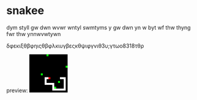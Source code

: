 # snakee

dym styll gw dwn wvwr wntyl swmtyms y gw dwn yn w byt wf thw thyng fwr thw ynnwvwtywn

δφεκιξθβφηιςθβφλκιυγβεςκθψιφγνιθ3υ;γτωο8318τθρ

preview:
<img src="rmp/img1.png" style="width:100px;height:100px;image-rendering:pixelated;" alt="Playing snakeegame">
